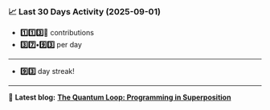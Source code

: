 <!--START_STATS-->
### 📈 Last 30 Days Activity (2025-09-01)  
- **1️⃣1️⃣3️⃣🎱** contributions  
- **3️⃣7️⃣•9️⃣3️⃣** per day
---
- **9️⃣3️⃣** day streak!
---
📝 **Latest blog:** [**The Quantum Loop: Programming in Superposition**](https://andriak.com/blog/quantum-loop)
<!--END_STATS-->
